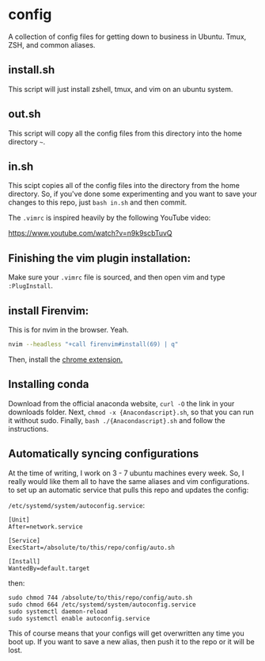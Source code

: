 # config
A collection of config files for getting down to business in Ubuntu. Tmux, ZSH, and common aliases.

## install.sh
This script will just install zshell, tmux, and vim on an ubuntu system.

## out.sh
This script will copy all the config files from this directory into the home directory `~`.

## in.sh
This scipt copies all of the config files into the directory from the home directory.
So, if you've done some experimenting and you want to save your changes to this repo,
just `bash in.sh` and then commit.

The `.vimrc` is inspired heavily by the following YouTube video:

https://www.youtube.com/watch?v=n9k9scbTuvQ

## Finishing the vim plugin installation:

Make sure your `.vimrc` file is sourced, and then open vim and type `:PlugInstall`.

## install Firenvim:
This is for nvim in the browser. Yeah.
```bash
nvim --headless "+call firenvim#install(69) | q"
```
Then, install the [chrome extension.](https://chrome.google.com/webstore/detail/firenvim/egpjdkipkomnmjhjmdamaniclmdlobbo)

## Installing conda
Download from the official anaconda website, `curl -O` the link in your downloads folder.
Next, `chmod -x {Anacondascript}.sh`, so that you can run it without sudo.
Finally, `bash ./{Anacondascript}.sh` and follow the instructions.


## Automatically syncing configurations

At the time of writing, I work on 3 - 7 ubuntu machines every week.
So, I really would like them all to have the same aliases and vim configurations.
to set up an automatic service that pulls this repo and updates the config:

`/etc/systemd/system/autoconfig.service`:
```
[Unit]
After=network.service

[Service]
ExecStart=/absolute/to/this/repo/config/auto.sh

[Install]
WantedBy=default.target
```

then:

```
sudo chmod 744 /absolute/to/this/repo/config/auto.sh
sudo chmod 664 /etc/systemd/system/autoconfig.service
sudo systemctl daemon-reload
sudo systemctl enable autoconfig.service
```

This of course means that your configs will get overwritten any time you boot up. If you want to save a new alias, then push it to the repo or it will be lost.

